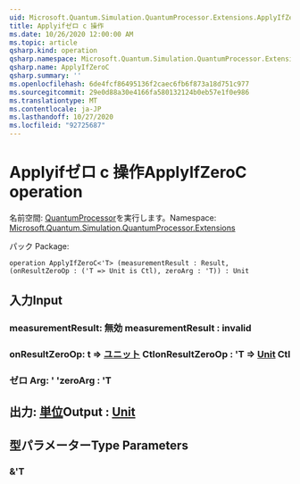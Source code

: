 ```yaml
---
uid: Microsoft.Quantum.Simulation.QuantumProcessor.Extensions.ApplyIfZeroC
title: Applyifゼロ c 操作
ms.date: 10/26/2020 12:00:00 AM
ms.topic: article
qsharp.kind: operation
qsharp.namespace: Microsoft.Quantum.Simulation.QuantumProcessor.Extensions
qsharp.name: ApplyIfZeroC
qsharp.summary: ''
ms.openlocfilehash: 6de4fcf86495136f2caec6fb6f873a18d751c977
ms.sourcegitcommit: 29e0d88a30e4166fa580132124b0eb57e1f0e986
ms.translationtype: MT
ms.contentlocale: ja-JP
ms.lasthandoff: 10/27/2020
ms.locfileid: "92725687"
---
```

# <a name="applyifzeroc-operation"></a><span data-ttu-id="cd372-102">Applyifゼロ c 操作</span><span class="sxs-lookup"><span data-stu-id="cd372-102">ApplyIfZeroC operation</span></span>

<span data-ttu-id="cd372-103">名前空間: [QuantumProcessor](xref:Microsoft.Quantum.Simulation.QuantumProcessor.Extensions)を実行します。</span><span class="sxs-lookup"><span data-stu-id="cd372-103">Namespace: [Microsoft.Quantum.Simulation.QuantumProcessor.Extensions](xref:Microsoft.Quantum.Simulation.QuantumProcessor.Extensions)</span></span>

<span data-ttu-id="cd372-104">パック [](https://nuget.org/packages/)</span><span class="sxs-lookup"><span data-stu-id="cd372-104">Package: [](https://nuget.org/packages/)</span></span>




```qsharp
operation ApplyIfZeroC<'T> (measurementResult : Result, (onResultZeroOp : ('T => Unit is Ctl), zeroArg : 'T)) : Unit
```


## <a name="input"></a><span data-ttu-id="cd372-105">入力</span><span class="sxs-lookup"><span data-stu-id="cd372-105">Input</span></span>

### <a name="measurementresult--__invalidresult__"></a><span data-ttu-id="cd372-106">measurementResult: __無効 <Result>__</span><span class="sxs-lookup"><span data-stu-id="cd372-106">measurementResult : __invalid<Result>__</span></span>




### <a name="onresultzeroop--t--unit-ctl"></a><span data-ttu-id="cd372-107">onResultZeroOp: t => [ユニット](xref:microsoft.quantum.lang-ref.unit) Ctl</span><span class="sxs-lookup"><span data-stu-id="cd372-107">onResultZeroOp : 'T => [Unit](xref:microsoft.quantum.lang-ref.unit) Ctl</span></span>




### <a name="zeroarg--t"></a><span data-ttu-id="cd372-108">ゼロ Arg: ' '</span><span class="sxs-lookup"><span data-stu-id="cd372-108">zeroArg : 'T</span></span>





## <a name="output--unit"></a><span data-ttu-id="cd372-109">出力: [単位](xref:microsoft.quantum.lang-ref.unit)</span><span class="sxs-lookup"><span data-stu-id="cd372-109">Output : [Unit](xref:microsoft.quantum.lang-ref.unit)</span></span>



## <a name="type-parameters"></a><span data-ttu-id="cd372-110">型パラメーター</span><span class="sxs-lookup"><span data-stu-id="cd372-110">Type Parameters</span></span>

### <a name="t"></a><span data-ttu-id="cd372-111">&</span><span class="sxs-lookup"><span data-stu-id="cd372-111">'T</span></span>

